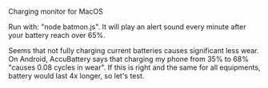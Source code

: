 Charging monitor for MacOS

Run with: "node batmon.js". It will play an alert sound every minute after your battery reach over 65%.

Seems that not fully charging current batteries causes significant less wear. On Android, AccuBattery says that charging my phone from 35% to 68% "causes 0.08 cycles in wear". If this is right and the same for all equipments, battery would last 4x longer, so let's test.